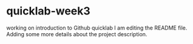 # quicklab-week3
working on introduction to Github quicklab 
I am editing the README file. Adding some more details about the project description.
